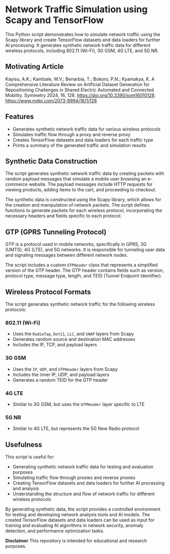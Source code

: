 # Network Traffic Simulation using Scapy and TensorFlow

This Python script demonstrates how to simulate network traffic using the Scapy library and create TensorFlow datasets and data loaders for further AI processing. It generates synthetic network traffic data for different wireless protocols, including 802.11 (Wi-Fi), 3G GSM, 4G LTE, and 5G NR.

## Motivating Article
Kayisu, A.K.; Kambale, W.V.; Benarbia, T.; Bokoro, P.N.; Kyamakya, K. A Comprehensive Literature Review on Artificial Dataset Generation for Repositioning Challenges in Shared Electric Automated and Connected Mobility. Symmetry 2024, 16, 128. https://doi.org/10.3390/sym16010128. 
https://www.mdpi.com/2073-8994/16/1/128

## Features

- Generates synthetic network traffic data for various wireless protocols
- Simulates traffic flow through a proxy and reverse proxy
- Creates TensorFlow datasets and data loaders for each traffic type
- Prints a summary of the generated traffic and simulation results

## Synthetic Data Construction

The script generates synthetic network traffic data by creating packets with random payload messages that simulate a mobile user browsing an e-commerce website. The payload messages include HTTP requests for viewing products, adding items to the cart, and proceeding to checkout.

The synthetic data is constructed using the Scapy library, which allows for the creation and manipulation of network packets. The script defines functions to generate packets for each wireless protocol, incorporating the necessary headers and fields specific to each protocol.

## GTP (GPRS Tunneling Protocol)

GTP is a protocol used in mobile networks, specifically in GPRS, 3G (UMTS), 4G (LTE), and 5G networks. It is responsible for tunneling user data and signaling messages between different network nodes.

The script includes a custom `GTPHeader` class that represents a simplified version of the GTP header. The GTP header contains fields such as version, protocol type, message type, length, and TEID (Tunnel Endpoint Identifier).

## Wireless Protocol Formats

The script generates synthetic network traffic for the following wireless protocols:

### 802.11 (Wi-Fi)

- Uses the `RadioTap`, `Dot11`, `LLC`, and `SNAP` layers from Scapy
- Generates random source and destination MAC addresses
- Includes the IP, TCP, and payload layers

### 3G GSM

- Uses the `IP`, `UDP`, and `GTPHeader` layers from Scapy
- Includes the inner IP, UDP, and payload layers
- Generates a random TEID for the GTP header

### 4G LTE

- Similar to 3G GSM, but uses the `GTPHeader` layer specific to LTE

### 5G NR

- Similar to 4G LTE, but represents the 5G New Radio protocol

## Usefulness

This script is useful for:

- Generating synthetic network traffic data for testing and evaluation purposes
- Simulating traffic flow through proxies and reverse proxies
- Creating TensorFlow datasets and data loaders for further AI processing and analysis
- Understanding the structure and flow of network traffic for different wireless protocols

By generating synthetic data, the script provides a controlled environment for testing and developing network analysis tools and AI models. The created TensorFlow datasets and data loaders can be used as input for training and evaluating AI algorithms in network security, anomaly detection, and performance optimization tasks.

**Disclaimer**
This repository is intended for educational and research purposes.

